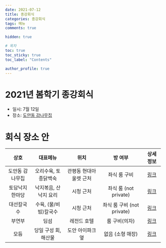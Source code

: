 ```yaml
---
date: 2021-07-12
title: 종강회식
categories: 종강회식
tags: 메뉴
comments: true

hidden: true

# 목차
toc: true  
toc_sticky: true
toc_label: "Contents"

author_profile: true
---
```


# 2021년 봄학기 종강회식

- 일시: 7월 12일
- 장소: [도안동 감나무집](<http://naver.me/5Rc8PppU>)

# 회식 장소 안

상호    |   대표메뉴    |   위치    |   방 여부 |   상세 정보
:---:   |   :---:   |   :---:   |   :---:   |   :---:
도안동 감나무집     |    오리수육, 토종닭백숙   |  관평동 현대아울렛 근처    |    좌식 룸 구비    |   [링크](<http://naver.me/5Rc8PppU>)
토담낙지한마당      |    낙지볶음, 산낙지 요리  |  시청 근처    |    좌식 룸 (not private)    |   [링크](<http://naver.me/xC6i8A8T>)
대선칼국수          |    수육, (물/비빔)칼국수  |  시청 근처    |    좌식 룸 구비 (not private)    |   [링크](<http://naver.me/Gul0oyqN>)
부연부              |    딤섬                   |  레전드 호텔  |    룸 구비(의자)    |   [링크](<http://naver.me/FWJPvEnM>)
모듬              |    당일 구성 회, 해산물     |  도안 아이파크 옆  |    없음 (소형 매장)    |   [링크](<http://naver.me/5y4w9t9l>)
